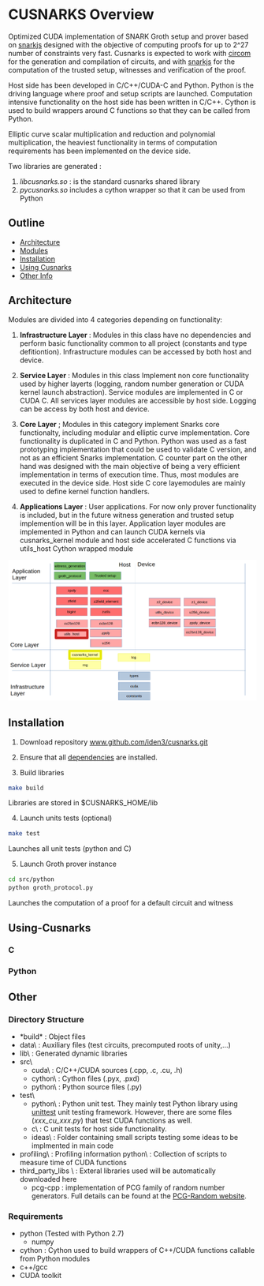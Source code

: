 # CUSNARKS Overview
Optimized CUDA implementation of SNARK Groth setup and prover based on [snarkjs][] designed with the objective of computing proofs for up
to 2^27 number of constraints very fast. Cusnarks is expected to work with [circom][] for the generation and compilation
of circuits, and with [snarkjs][] for the computation of the trusted setup, witnesses and verification of the proof.

Host side has been developed in C/C++/CUDA-C and Python. Python is the driving language where proof and setup scripts are launched. Computation intensive functionality on the host side has been written in C/C++. Cython is used to build wrappers around C functions so that they can be
called from Python.

Elliptic curve scalar multiplication and reduction and polynomial multiplication, the heaviest functionality in terms of 
computation requirements has been implemented on the device side.

Two libraries are generated :
1. *libcusnarks.so* : is the standard cusnarks shared library
2. *pycusnarks.so* includes a cython wrapper so that it can be used from Python

## Outline
* [Architecture][]
* [Modules][]
* [Installation][]
* [Using Cusnarks][]
* [Other Info][]
  

## Architecture

Modules are divided into 4 categories depending on functionality:

1. **Infrastructure Layer** : Modules in this class have no dependencies and perform basic functionality common to all project (constants and type defitiontion).  Infrastructure modules can be accessed by both host and device.

2. **Service Layer** : Modules in this class Implement non core functionality used by higher layerts (logging, random number generation or CUDA kernel launch abstraction). Service modules are implemented in C or CUDA C. All services layer modules are accessible by host side. Logging can be access by both host and device.

3. **Core Layer**  ; Modules in this category implement Snarks core functionalty,  including modular and elliptic curve implementation. Core functionality is duplicated in C and Python. Python was used as a fast prototyping implementation that could be used to validate C version, and not as an efficient Snarks implementation. C counter part on the other hand was designed with the main objective of being a very efficient implementation in terms of execution time. Thus, most modules are executed in the device side. Host side C core layemodules are mainly used to define kernel function handlers.

4. **Applications Layer** : User applications. For now only prover functionality is included, but in the future witness generation and trusted setup implemention will be in this layer. Application layer modules are implemented in Python and can launch CUDA kernels via cusnarks_kernel module and host side accelerated C functions via utils_host Cython wrapped module

![Architecture](doc/architecture.png)

## Installation
1. Download repository www.github.com/iden3/cusnarks.git

2. Ensure that all [dependencies][] are installed. 

3. Build libraries

```sh
make build
```
Libraries are stored in $CUSNARKS_HOME/lib

4. Launch units tests (optional)

```sh
make test
```
Launches all unit tests (python and C) 

5. Launch Groth prover instance

```sh
cd src/python
python groth_protocol.py
```

Launches the computation of a proof for a default circuit and witness

## Using-Cusnarks

### C

### Python


## Other
### Directory Structure
* *build\*    : Object files
* data\     : Auxiliary files (test circuits, precomputed roots of unity,...)
* lib\      : Generated dynamic libraries
* src\
  - cuda\     : C/C++/CUDA sources (.cpp, .c, .cu, .h)
  - cython\   : Cython files (.pyx, .pxd)
  - python\   : Python source files (.py)
* test\
  - python\   : Python unit test. They mainly test Python library using [unittest][] unit testing framework. 
   However, there are some files (*xxx_cu_xxx.py*) that test CUDA functions as well.
  - c\        : C unit tests for host side functionality.
  - ideas\    : Folder containing small scripts testing some ideas to be implmented in main code
* profiling\ : Profiling information
   python\   : Collection of scripts to measure time of CUDA functions 
* third_party_libs \ : Exteral libraries used will be automatically downloaded here
  - pcg-cpp  : implementation of PCG family of random number generators. Full details can be found at the [PCG-Random website].

### Requirements 
* python (Tested with Python 2.7)
  - numpy
* cython : Cython used to build wrappers of C++/CUDA functions callable from Python modules
* c++/gcc
* CUDA toolkit

[dependencies]: #Requirements 
[snarkjs]: https://www.github.com/iden3/snarkjs
[circom]: https://www.github.com/iden3/circom
[PCG-Random website]: http://www.pcg-random.org
[unittest]: https://python.org/3/library/unittest.html
[Architecture]: #Architecture
[Modules]: #Modules
[Installation]: #Installation
[Using Cusnarks]: #Using-Cusnarks
[Other Info]: #Other
